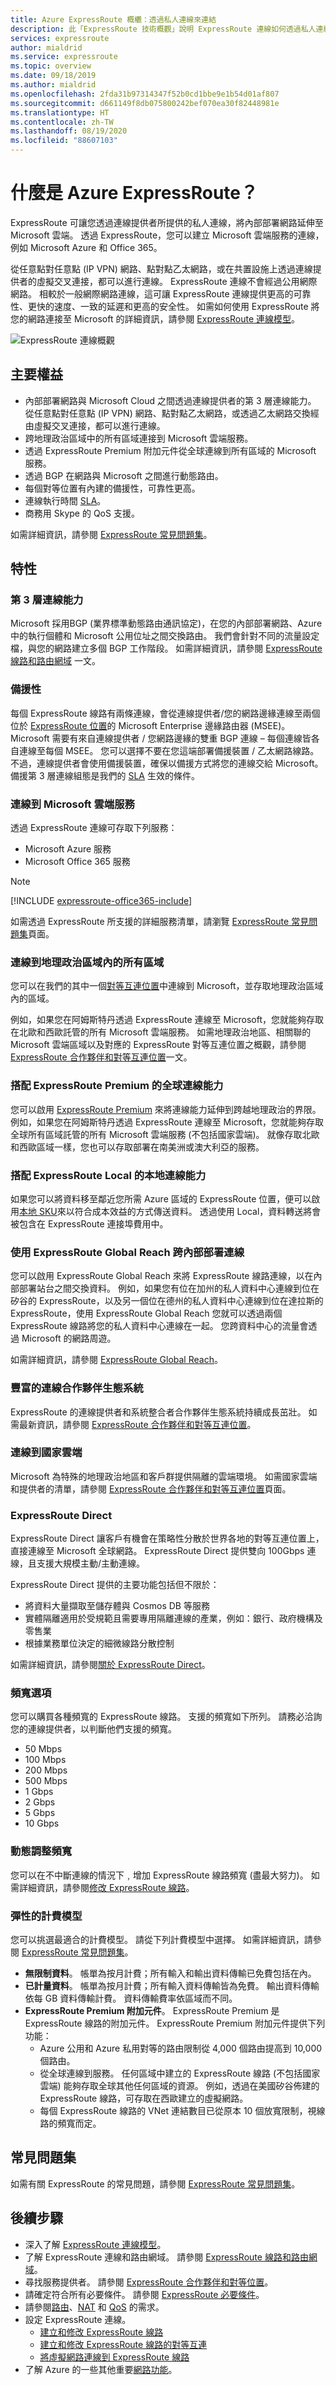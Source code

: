 ```yaml
---
title: Azure ExpressRoute 概欟：透過私人連線來連結
description: 此「ExpressRoute 技術概觀」說明 ExpressRoute 連線如何透過私人連線，將內部部署網路延伸至 Azure。
services: expressroute
author: mialdrid
ms.service: expressroute
ms.topic: overview
ms.date: 09/18/2019
ms.author: mialdrid
ms.openlocfilehash: 2fda31b97314347f52b0cd1bbe9e1b54d01af807
ms.sourcegitcommit: d661149f8db075800242bef070ea30f82448981e
ms.translationtype: HT
ms.contentlocale: zh-TW
ms.lasthandoff: 08/19/2020
ms.locfileid: "88607103"
---
```

# <a name="what-is-azure-expressroute"></a>什麼是 Azure ExpressRoute？
ExpressRoute 可讓您透過連線提供者所提供的私人連線，將內部部署網路延伸至 Microsoft 雲端。 透過 ExpressRoute，您可以建立 Microsoft 雲端服務的連線，例如 Microsoft Azure 和 Office 365。

從任意點對任意點 (IP VPN) 網路、點對點乙太網路，或在共置設施上透過連線提供者的虛擬交叉連接，都可以進行連線。 ExpressRoute 連線不會經過公用網際網路。 相較於一般網際網路連線，這可讓 ExpressRoute 連線提供更高的可靠性、更快的速度、一致的延遲和更高的安全性。 如需如何使用 ExpressRoute 將您的網路連接至 Microsoft 的詳細資訊，請參閱 [ExpressRoute 連線模型](expressroute-connectivity-models.md)。

![ExpressRoute 連線概觀](./media/expressroute-introduction/expressroute-connection-overview.png)

## <a name="key-benefits"></a>主要權益

* 內部部署網路與 Microsoft Cloud 之間透過連線提供者的第 3 層連線能力。 從任意點對任意點 (IP VPN) 網路、點對點乙太網路，或透過乙太網路交換經由虛擬交叉連接，都可以進行連線。
* 跨地理政治區域中的所有區域連接到 Microsoft 雲端服務。
* 透過 ExpressRoute Premium 附加元件從全球連線到所有區域的 Microsoft 服務。
* 透過 BGP 在網路與 Microsoft 之間進行動態路由。
* 每個對等位置有內建的備援性，可靠性更高。
* 連線執行時間 [SLA](https://azure.microsoft.com/support/legal/sla/)。
* 商務用 Skype 的 QoS 支援。

如需詳細資訊，請參閱 [ExpressRoute 常見問題集](expressroute-faqs.md)。

## <a name="features"></a>特性

### <a name="layer-3-connectivity"></a>第 3 層連線能力
Microsoft 採用BGP (業界標準動態路由通訊協定)，在您的內部部署網路、Azure 中的執行個體和 Microsoft 公用位址之間交換路由。 我們會針對不同的流量設定檔，與您的網路建立多個 BGP 工作階段。 如需詳細資訊，請參閱 [ExpressRoute 線路和路由網域](expressroute-circuit-peerings.md) 一文。

### <a name="redundancy"></a>備援性
每個 ExpressRoute 線路有兩條連線，會從連線提供者/您的網路邊緣連線至兩個位於 [ExpressRoute 位置](https://docs.microsoft.com/azure/expressroute/expressroute-locations#expressroute-locations)的 Microsoft Enterprise 邊緣路由器 (MSEE)。 Microsoft 需要有來自連線提供者 / 您網路邊緣的雙重 BGP 連線 – 每個連線皆各自連線至每個 MSEE。 您可以選擇不要在您這端部署備援裝置 / 乙太網路線路。 不過，連線提供者會使用備援裝置，確保以備援方式將您的連線交給 Microsoft。 備援第 3 層連線組態是我們的 [SLA](https://azure.microsoft.com/support/legal/sla/) 生效的條件。

### <a name="connectivity-to-microsoft-cloud-services"></a>連線到 Microsoft 雲端服務
透過 ExpressRoute 連線可存取下列服務：
* Microsoft Azure 服務
* Microsoft Office 365 服務

> [!NOTE]
> [!INCLUDE [expressroute-office365-include](../../includes/expressroute-office365-include.md)]
> 

如需透過 ExpressRoute 所支援的詳細服務清單，請瀏覽 [ExpressRoute 常見問題集](expressroute-faqs.md)頁面。

### <a name="connectivity-to-all-regions-within-a-geopolitical-region"></a>連線到地理政治區域內的所有區域
您可以在我們的其中一個[對等互連位置](expressroute-locations.md)中連線到 Microsoft，並存取地理政治區域內的區域。

例如，如果您在阿姆斯特丹透過 ExpressRoute 連線至 Microsoft，您就能夠存取在北歐和西歐託管的所有 Microsoft 雲端服務。 如需地理政治地區、相關聯的 Microsoft 雲端區域以及對應的 ExpressRoute 對等互連位置之概觀，請參閱 [ExpressRoute 合作夥伴和對等互連位置](expressroute-locations.md)一文。

### <a name="global-connectivity-with-expressroute-premium"></a>搭配 ExpressRoute Premium 的全球連線能力
您可以啟用 [ExpressRoute Premium](expressroute-faqs.md) 來將連線能力延伸到跨越地理政治的界限。 例如，如果您在阿姆斯特丹透過 ExpressRoute 連線至 Microsoft，您就能夠存取全球所有區域託管的所有 Microsoft 雲端服務 (不包括國家雲端)。 就像存取北歐和西歐區域一樣，您也可以存取部署在南美洲或澳大利亞的服務。

### <a name="local-connectivity-with-expressroute-local"></a>搭配 ExpressRoute Local 的本地連線能力
如果您可以將資料移至鄰近您所需 Azure 區域的 ExpressRoute 位置，便可以啟用[本地 SKU](expressroute-faqs.md)來以符合成本效益的方式傳送資料。 透過使用 Local，資料轉送將會被包含在 ExpressRoute 連接埠費用中。 

### <a name="across-on-premises-connectivity-with-expressroute-global-reach"></a>使用 ExpressRoute Global Reach 跨內部部署連線
您可以啟用 ExpressRoute Global Reach 來將 ExpressRoute 線路連線，以在內部部署站台之間交換資料。 例如，如果您有位在加州的私人資料中心連線到位在矽谷的 ExpressRoute，以及另一個位在德州的私人資料中心連線到位在達拉斯的 ExpressRoute，使用 ExpressRoute Global Reach 您就可以透過兩個 ExpressRoute 線路將您的私人資料中心連線在一起。 您跨資料中心的流量會透過 Microsoft 的網路周遊。

如需詳細資訊，請參閱 [ExpressRoute Global Reach](expressroute-global-reach.md)。
### <a name="rich-connectivity-partner-ecosystem"></a>豐富的連線合作夥伴生態系統
ExpressRoute 的連線提供者和系統整合者合作夥伴生態系統持續成長茁壯。 如需最新資訊，請參閱 [ExpressRoute 合作夥伴和對等互連位置](expressroute-locations.md)。

### <a name="connectivity-to-national-clouds"></a>連線到國家雲端
Microsoft 為特殊的地理政治地區和客戶群提供隔離的雲端環境。 如需國家雲端和提供者的清單，請參閱 [ExpressRoute 合作夥伴和對等互連位置](expressroute-locations.md)頁面。

### <a name="expressroute-direct"></a>ExpressRoute Direct
ExpressRoute Direct 讓客戶有機會在策略性分散於世界各地的對等互連位置上，直接連線至 Microsoft 全球網路。 ExpressRoute Direct 提供雙向 100Gbps 連線，且支援大規模主動/主動連線。

ExpressRoute Direct 提供的主要功能包括但不限於：

* 將資料大量擷取至儲存體與 Cosmos DB 等服務
* 實體隔離適用於受規範且需要專用隔離連線的產業，例如：銀行、政府機構及零售業
* 根據業務單位決定的細微線路分散控制

如需詳細資訊，請參閱[關於 ExpressRoute Direct](https://go.microsoft.com/fwlink/?linkid=2022973)。

### <a name="bandwidth-options"></a>頻寬選項
您可以購買各種頻寬的 ExpressRoute 線路。 支援的頻寬如下所列。 請務必洽詢您的連線提供者，以判斷他們支援的頻寬。

* 50 Mbps
* 100 Mbps
* 200 Mbps
* 500 Mbps
* 1 Gbps
* 2 Gbps
* 5 Gbps
* 10 Gbps

### <a name="dynamic-scaling-of-bandwidth"></a>動態調整頻寬
您可以在不中斷連線的情況下﹐增加 ExpressRoute 線路頻寬 (盡最大努力)。 如需詳細資訊，請參閱[修改 ExpressRoute 線路](expressroute-howto-circuit-portal-resource-manager.md#modify)。

### <a name="flexible-billing-models"></a>彈性的計費模型
您可以挑選最適合的計費模型。 請從下列計費模型中選擇。 如需詳細資訊，請參閱 [ExpressRoute 常見問題集](expressroute-faqs.md)。

* **無限制資料**。 帳單為按月計費；所有輸入和輸出資料傳輸已免費包括在內。
* **已計量資料**。 帳單為按月計費；所有輸入資料傳輸皆為免費。 輸出資料傳輸依每 GB 資料傳輸計費。 資料傳輸費率依區域而不同。
* **ExpressRoute Premium 附加元件**。 ExpressRoute Premium 是 ExpressRoute 線路的附加元件。 ExpressRoute Premium 附加元件提供下列功能： 
  * Azure 公用和 Azure 私用對等的路由限制從 4,000 個路由提高到 10,000 個路由。
  * 從全球連線到服務。 任何區域中建立的 ExpressRoute 線路 (不包括國家雲端) 能夠存取全球其他任何區域的資源。 例如，透過在美國矽谷佈建的 ExpressRoute 線路，可存取在西歐建立的虛擬網路。
  * 每個 ExpressRoute 線路的 VNet 連結數目已從原本 10 個放寬限制，視線路的頻寬而定。

## <a name="faq"></a>常見問題集
如需有關 ExpressRoute 的常見問題，請參閱 [ExpressRoute 常見問題集](expressroute-faqs.md)。

## <a name="next-steps"></a>後續步驟
* 深入了解 [ExpressRoute 連線模型](expressroute-connectivity-models.md)。
* 了解 ExpressRoute 連線和路由網域。 請參閱 [ExpressRoute 線路和路由網域](expressroute-circuit-peerings.md)。
* 尋找服務提供者。 請參閱 [ExpressRoute 合作夥伴和對等位置](expressroute-locations.md)。
* 請確定符合所有必要條件。 請參閱 [ExpressRoute 必要條件](expressroute-prerequisites.md)。
* 請參閱[路由](expressroute-routing.md)、[NAT](expressroute-nat.md) 和 [QoS](expressroute-qos.md) 的需求。
* 設定 ExpressRoute 連線。
  * [建立和修改 ExpressRoute 線路](expressroute-howto-circuit-portal-resource-manager.md)
  * [建立和修改 ExpressRoute 線路的對等互連](expressroute-howto-routing-portal-resource-manager.md)
  * [將虛擬網路連線到 ExpressRoute 線路](expressroute-howto-linkvnet-portal-resource-manager.md)
* 了解 Azure 的一些其他重要[網路功能](../networking/networking-overview.md)。

